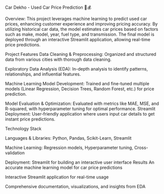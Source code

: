
Car Dekho - Used Car Price Prediction 🚗💰

Overview:
This project leverages machine learning to predict used car prices, enhancing customer experience and improving pricing accuracy. By utilizing historical car data, the model estimates car prices based on factors such as make, model, year, fuel type, and transmission. The final model is deployed through an interactive Streamlit application, allowing real-time price predictions.

Project Features
Data Cleaning & Preprocessing: Organized and structured data from various cities with thorough data cleaning.

Exploratory Data Analysis (EDA): In-depth analysis to identify patterns, relationships, and influential features.

Machine Learning Model Development: Trained and fine-tuned multiple models (Linear Regression, Decision Trees, Random Forest, etc.) for price prediction.

Model Evaluation & Optimization: Evaluated with metrics like MAE, MSE, and R-squared, with hyperparameter tuning for optimal performance.
Streamlit Deployment: User-friendly application where users input car details to get instant price predictions.

Technology Stack

Languages & Libraries: Python, Pandas, Scikit-Learn, Streamlit

Machine Learning: Regression models, Hyperparameter tuning, Cross-validation

Deployment: Streamlit for building an interactive user interface
Results
An accurate machine learning model for car price predictions

Interactive Streamlit application for real-time usage

Comprehensive documentation, visualizations, and insights from EDA
